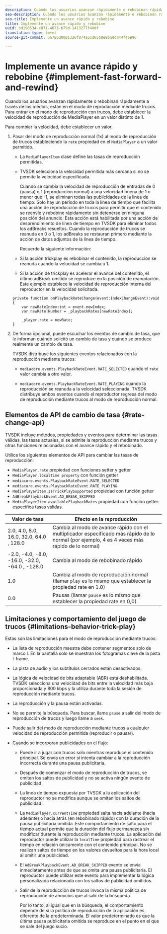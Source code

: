 ```yaml
---
description: Cuando los usuarios avanzan rápidamente o rebobinan rápidamente a través de los medios, están en el modo de reproducción mediante trucos. Para entrar en el modo de reproducción con trucos, debe establecer la velocidad de reproducción de MediaPlayer en un valor distinto de 1.
seo-description: Cuando los usuarios avanzan rápidamente o rebobinan rápidamente a través de los medios, están en el modo de reproducción mediante trucos. Para entrar en el modo de reproducción con trucos, debe establecer la velocidad de reproducción de MediaPlayer en un valor distinto de 1.
seo-title: Implemente un avance rápido y rebobine
title: Implemente un avance rápido y rebobine
uuid: bd190534-c871-4673-b79d-1413277f480f
translation-type: tm+mt
source-git-commit: 5a786d8001326f874a51d65b8e8badca44f46e96

---
```



# Implemente un avance rápido y rebobine {#implement-fast-forward-and-rewind}

Cuando los usuarios avanzan rápidamente o rebobinan rápidamente a través de los medios, están en el modo de reproducción mediante trucos. Para entrar en el modo de reproducción con trucos, debe establecer la velocidad de reproducción de MediaPlayer en un valor distinto de 1.

Para cambiar la velocidad, debe establecer un valor.

1. Pasar del modo de reproducción normal (1x) al modo de reproducción de trucos estableciendo la `rate` propiedad en el `MediaPlayer` a un valor permitido.

   * La `MediaPlayerItem` clase define las tasas de reproducción permitidas.
   * TVSDK selecciona la velocidad permitida más cercana si no se permite la velocidad especificada.

      Cuando se cambia la velocidad de reproducción de entradas de 0 (pausa) o 1 (reproducción normal) a una velocidad buena de 1 o menor que -1, se eliminan todas las publicidades de la línea de tiempo. Solo hay un período en toda la línea de tiempo que facilita una acción de reproducción de trucos para permitir que el contenido se reenvíe y rebobine rápidamente sin detenerse en ninguna posición del anuncio. Esta acción está habilitada por una acción de desprendimiento de línea de tiempo en TVSDK para eliminar todos los adBreaks resueltos. Cuando la reproducción de trucos se reanuda en 0 o 1, los adBreaks se restauran primero mediante la acción de datos adjuntos de la línea de tiempo.

      Recuerde la siguiente información:

   * Si la acción trickplay es rebobinar el contenido, la reproducción se reanuda cuando la velocidad se cambia a 1.
   * Si la acción de trickplay es acelerar el avance del contenido, el último adBreak omitido se reproduce en la posición de reanudación.
   Este ejemplo establece la velocidad de reproducción interna del reproductor en la velocidad solicitada.

   ```
   private function onPlaybackRateChange(event:IndexChangeEvent):void { 
       var newRateIndex:int = event.newIndex; 
       var newRate:Number = _playbackRates[newRateIndex]; 
   
       _player.rate = newRate; 
   } 
   ```

1. De forma opcional, puede escuchar los eventos de cambio de tasa, que le informan cuándo solicitó un cambio de tasa y cuándo se produce realmente un cambio de tasa.

   TVSDK distribuye los siguientes eventos relacionados con la reproducción mediante trucos:

   * `mediacore.events.PlaybackRateEvent.RATE_SELECTED` cuando el `rate` valor cambia a otro valor.

   * `mediacore.events.PlaybackRateEvent.RATE_PLAYING` cuando la reproducción se reanuda a la velocidad seleccionada.
   TVSDK distribuye ambos eventos cuando el reproductor regresa del modo de reproducción mediante trucos al modo de reproducción normal.

## Elementos de API de cambio de tasa {#rate-change-api}

TVSDK incluye métodos, propiedades y eventos para determinar las tasas válidas, las tasas actuales, si se admite la reproducción mediante trucos y otras funciones relacionadas con el avance rápido y el rebobinado.

Utilice los siguientes elementos de API para cambiar las tasas de reproducción:

* `MediaPlayer.rate` propiedad con funciones setter y getter
* `MediaPlayer.localTime property` con función getter
* `mediacore.events.PlaybackRateEvent.RATE_SELECTED`
* `mediacore.events.PlaybackRateEvent.RATE_PLAYING`
* `MediaPlayerItem.IsTrickPlaySupported` propiedad con función getter
* `AdBreakPlaybackEvent.AD_BREAK_SKIPPED`
* `MediaPlayerItem.availablePlaybackRates` propiedad con función getter: especifica tasas válidas.

| Valor de tasa | Efecto en la reproducción |
|---|---|
| 2.0, 4.0, 8.0, 16.0, 32.0, 64.0  , 128.0 | Cambia al modo de avance rápido con el multiplicador especificado más rápido de lo normal (por ejemplo, 4 es 4 veces más rápido de lo normal) |
| -2.0, -4.0, -8.0, -16.0, -32.0, -64.0  , -128.0 | Cambia al modo de rebobinado rápido |
| 1.0 | Cambia al modo de reproducción normal (llamar `play` es lo mismo que establecer la propiedad rate en 1.0) |
| 0.0 | Pausas (llamar `pause` es lo mismo que establecer la propiedad rate en 0,0) |

## Limitaciones y comportamiento del juego de trucos {#limitations-behavior-trick-play}

Estas son las limitaciones para el modo de reproducción mediante trucos:

* La lista de reproducción maestra debe contener segmentos solo de marco I. En la pantalla solo se muestran los fotogramas clave de la pista I-frame.
* La pista de audio y los subtítulos cerrados están desactivados.
* La lógica de velocidad de bits adaptable (ABR) está deshabilitada. TVSDK selecciona una velocidad de bits entre la velocidad más baja proporcionada y 800 kbps y la utiliza durante toda la sesión de reproducción mediante trucos.
* La reproducción y la pausa están activadas.
* No se permite la búsqueda. Para buscar, llame `pause` a salir del modo de reproducción de trucos y luego llame a `seek`.

* Puede salir del modo de reproducción mediante trucos a cualquier velocidad de reproducción permitida (reproducir o pausar).
* Cuando se incorporan publicidades en el flujo:

   * Puede ir a jugar con trucos solo mientras reproduce el contenido principal. Se envía un error si intenta cambiar a la reproducción incorrecta durante una pausa publicitaria.
   * Después de comenzar el modo de reproducción de trucos, se omiten los saltos de publicidad y no se activa ningún evento de publicidad.
   * La línea de tiempo expuesta por TVSDK a la aplicación del reproductor no se modifica aunque se omitan los saltos de publicidad.
   * La `MediaPlayer.currentTime` propiedad salta hacia adelante (hacia adelante) o hacia atrás (en rebobinado rápido) con la duración de la pausa publicitaria omitida. Este comportamiento de salto para el tiempo actual permite que la duración del flujo permanezca sin modificar durante la reproducción mediante trucos. La aplicación del reproductor puede utilizar la `localTime` propiedad para rastrear el tiempo en relación únicamente con el contenido principal. No se realizan saltos de tiempo en los valores devueltos para la hora local al omitir una publicidad.

   * El `AdBreakPlaybackEvent.AD_BREAK_SKIPPED` evento se envía inmediatamente antes de que se omita una pausa publicitaria. El reproductor puede utilizar este evento para implementar la lógica personalizada relacionada con los saltos de publicidad omitidos.
   * Salir de la reproducción de trucos invoca la misma política de reproducción de anuncios que al salir de la búsqueda.

      Por lo tanto, al igual que en la búsqueda, el comportamiento depende de si la política de reproducción de la aplicación es diferente de la predeterminada. El valor predeterminado es que la última pausa publicitaria omitida se reproduce en el punto en el que se sale del juego sucio.